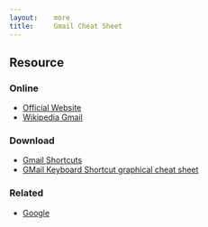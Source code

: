 ```yaml
---
layout:    more
title:     Gmail Cheat Sheet
---
```

<div class="content content-400">
    <div class="board board-326">
        <h2 class="board-title">Resource</h2>
        <div class="board-card">
            <h3 class="board-card-title">Online</h3>
            <ul>
                <li><a href="http://www.gmail.com/">Official Website</a></li>
                <li><a href="http://en.wikipedia.org/wiki/Gmail">Wikipedia Gmail</a></li>
            </ul>
        </div>
        <div class="board-card">
            <h3 class="board-card-title">Download</h3>
            <ul>
                <li><a href="http://evhead.com/hodgepodge/gmail-shortcuts.html">Gmail Shortcuts</a></li>
                <li><a href="http://docs.google.com/Doc?id=dgvgbb87_68d4wkjw5m">GMail Keyboard Shortcut graphical cheat sheet</a></li>
            </ul>
        </div>
        <div class="board-card">
            <h3 class="board-card-title">Related</h3>
            <ul>
                <li><a href="/google" title="Google Cheat Sheet">Google</a></li>
            </ul>
        </div>
    </div>
</div>
